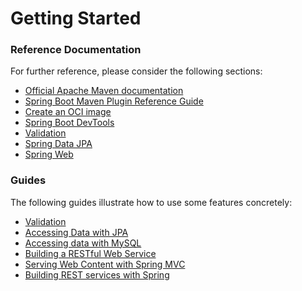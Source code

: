 # Getting Started

### Reference Documentation
For further reference, please consider the following sections:

* [Official Apache Maven documentation](https://maven.apache.org/guides/index.html)
* [Spring Boot Maven Plugin Reference Guide](https://docs.spring.io/spring-boot/docs/2.7.0-SNAPSHOT/maven-plugin/reference/html/)
* [Create an OCI image](https://docs.spring.io/spring-boot/docs/2.7.0-SNAPSHOT/maven-plugin/reference/html/#build-image)
* [Spring Boot DevTools](https://docs.spring.io/spring-boot/docs/2.7.0-SNAPSHOT/reference/htmlsingle/#using-boot-devtools)
* [Validation](https://docs.spring.io/spring-boot/docs/2.7.0-SNAPSHOT/reference/htmlsingle/#boot-features-validation)
* [Spring Data JPA](https://docs.spring.io/spring-boot/docs/2.7.0-SNAPSHOT/reference/htmlsingle/#boot-features-jpa-and-spring-data)
* [Spring Web](https://docs.spring.io/spring-boot/docs/2.7.0-SNAPSHOT/reference/htmlsingle/#boot-features-developing-web-applications)

### Guides
The following guides illustrate how to use some features concretely:

* [Validation](https://spring.io/guides/gs/validating-form-input/)
* [Accessing Data with JPA](https://spring.io/guides/gs/accessing-data-jpa/)
* [Accessing data with MySQL](https://spring.io/guides/gs/accessing-data-mysql/)
* [Building a RESTful Web Service](https://spring.io/guides/gs/rest-service/)
* [Serving Web Content with Spring MVC](https://spring.io/guides/gs/serving-web-content/)
* [Building REST services with Spring](https://spring.io/guides/tutorials/bookmarks/)

